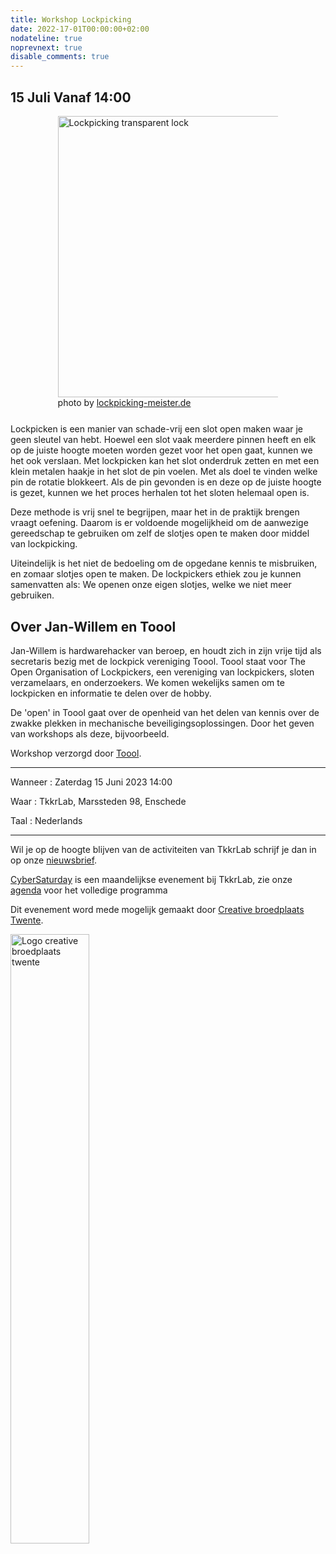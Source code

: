 ```yaml
---
title: Workshop Lockpicking
date: 2022-17-01T00:00:00+02:00
nodateline: true
noprevnext: true
disable_comments: true
---
```


## 15 Juli Vanaf 14:00 ##


<div style="margin: 0 15% 5%;">
<img src="/images/lockpicking-meister_de.webp" width="450px"  alt="Lockpicking transparent lock">photo by <a href='https://lockpicking-meister.de'>lockpicking-meister.de</a>
</div>


Lockpicken is een manier van schade-vrij een slot open maken waar je geen sleutel van hebt. Hoewel een slot vaak meerdere pinnen heeft en elk op de juiste hoogte moeten worden gezet voor het open gaat, kunnen we het ook verslaan. Met lockpicken kan het slot onderdruk zetten en met een klein metalen haakje in het slot de pin voelen. Met als doel te vinden welke pin de rotatie blokkeert. Als de pin gevonden is en deze op de juiste hoogte is gezet, kunnen we het proces herhalen tot het sloten helemaal open is.

Deze methode is vrij snel te begrijpen, maar het in de praktijk brengen vraagt oefening. Daarom is er voldoende mogelijkheid om de aanwezige gereedschap te gebruiken om zelf de slotjes open te maken door middel van lockpicking.

Uiteindelijk is het niet de bedoeling om de opgedane kennis te misbruiken, en zomaar slotjes open te maken. De lockpickers ethiek zou je kunnen samenvatten als: We openen onze eigen slotjes, welke we niet meer gebruiken.


## Over Jan-Willem en Toool
Jan-Willem is hardwarehacker van beroep, en houdt zich in zijn vrije tijd als secretaris bezig met de lockpick vereniging Toool. Toool staat voor The Open Organisation of Lockpickers, een vereniging van lockpickers, sloten verzamelaars, en onderzoekers. We komen wekelijks samen om te lockpicken en informatie te delen over de hobby.

De 'open' in Toool gaat over de openheid van het delen van kennis over de zwakke plekken in mechanische beveiligingsoplossingen. Door het geven van workshops als deze, bijvoorbeeld.

Workshop verzorgd door [Toool](https://toool.nl/). 

<hr>

Wanneer : Zaterdag 15 Juni 2023 14:00

Waar : TkkrLab, Marssteden 98, Enschede

Taal : Nederlands

<hr>

Wil je op de hoogte blijven van de activiteiten van TkkrLab schrijf je dan in op onze [nieuwsbrief](http://eepurl.com/gLxrLD).

[CyberSaturday](/cybersaturdays/cybersaturday/) is een maandelijkse evenement bij TkkrLab, zie onze [agenda](/agenda/) voor het volledige programma

Dit evenement word mede mogelijk gemaakt door [Creative broedplaats Twente](http://www.creatievebroedplaatsentwente.nl/).

<img width=50% src="/images/Logo-Creatieve-Broedplaatsen-Twente.jpg"  alt="Logo creative broedplaats twente">
